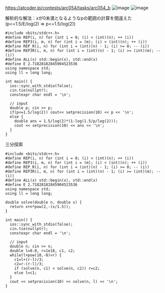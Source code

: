 https://atcoder.jp/contests/arc054/tasks/arc054_b
![image](https://user-images.githubusercontent.com/46245101/112090237-88d73700-8bd6-11eb-93bf-443b940d04a4.png)
![image](https://user-images.githubusercontent.com/46245101/112090253-8f65ae80-8bd6-11eb-8414-6a524cbf3d1e.png)


解析的な解法：xが0未満となるようなpの範囲の計算を間違えた(p<=1.5/E/log(2) ⇒ p<=1.5/log(2))
```
#include <bits/stdc++.h>
#define REP(i, n) for (int i = 0; (i) < (int)(n); ++ (i))
#define REP3(i, m, n) for (int i = (m); (i) < (int)(n); ++ (i))
#define REP_R(i, n) for (int i = (int)(n) - 1; (i) >= 0; -- (i))
#define REP3R(i, m, n) for (int i = (int)(n) - 1; (i) >= (int)(m); -- (i))
#define ALL(x) std::begin(x), std::end(x)
#define E 2.71828182845904523536
using namespace std;
using ll = long long;

int main() {
  ios::sync_with_stdio(false);
  cin.tie(nullptr);
  constexpr char endl = '\n';

  // input
  double p; cin >> p;
  if(p<=1.5/log(2)) cout<< setprecision(10) << p << '\n';
  else {
    double ans = 1.5/log(2)*(1-log(1.5/p/log(2)));
    cout << setprecision(10) << ans << '\n';
  }
}
```

三分探索
```
#include <bits/stdc++.h>
#define REP(i, n) for (int i = 0; (i) < (int)(n); ++ (i))
#define REP3(i, m, n) for (int i = (m); (i) < (int)(n); ++ (i))
#define REP_R(i, n) for (int i = (int)(n) - 1; (i) >= 0; -- (i))
#define REP3R(i, m, n) for (int i = (int)(n) - 1; (i) >= (int)(m); -- (i))
#define ALL(x) std::begin(x), std::end(x)
#define E 2.71828182845904523536
using namespace std;
using ll = long long;

double solve(double n, double x) {
  return x+n*pow(2,-(x/1.5));
}

int main() {
  ios::sync_with_stdio(false);
  cin.tie(nullptr);
  constexpr char endl = '\n';

  // input
  double n; cin >> n;
  double l=0.0, r=1e18, c1, c2;
  while(l+pow(10,-8)<r) {
    c1=l+(r-l)/3;
    c2=r-(r-l)/3;
    if (solve(n, c1) < solve(n, c2)) r=c2;
    else l=c1;
  }
  cout << setprecision(10) << solve(n, l) << '\n';
}
```
